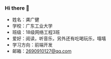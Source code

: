 ### Hi there 👋
 - 姓名：龚广健
 - 学校：广东工业大学
 - 班级：18级网络工程3班
 - 爱好：阅读，听音乐，另外还有吃喝玩乐，嘻嘻
 - 学习方向：前端开发
 - 邮箱：2690910127@qq.com


